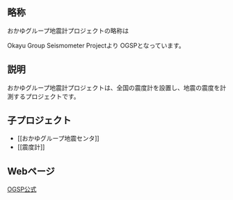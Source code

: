 ## 略称

おかゆグループ地震計プロジェクトの略称は

Okayu Group Seismometer Projectより
OGSPとなっています。

## 説明

おかゆグループ地震計プロジェクトは、全国の震度計を設置し、地震の震度を計測するプロジェクトです。  

## 子プロジェクト

- [[おかゆグループ地震センタ]]
- [[震度計]]

## Webページ

[OGSP公式](https://ogsp.okayugroup.com)